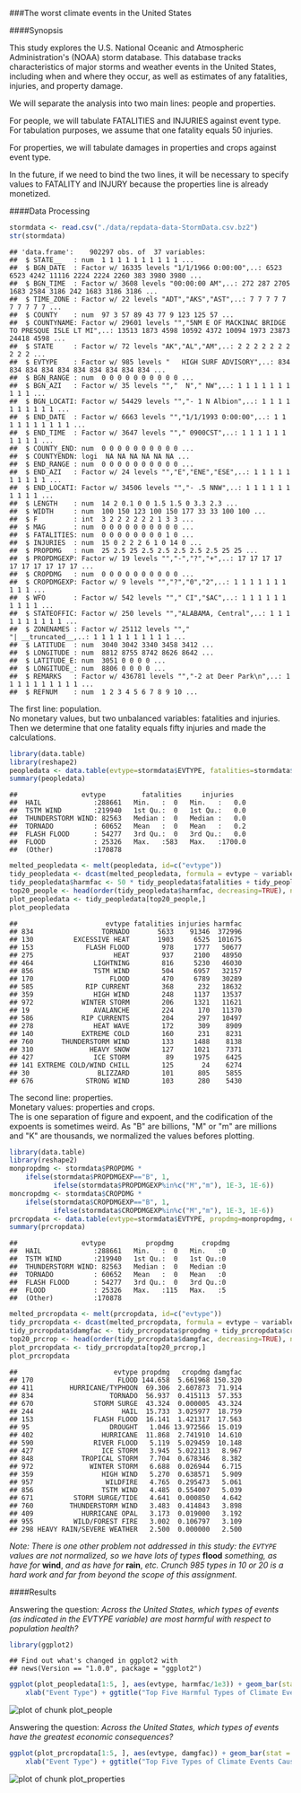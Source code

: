 ###The worst climate events in the United States  



####Synopsis

This study explores the U.S. National Oceanic and Atmospheric Administration's (NOAA) storm database. This database tracks characteristics of major storms and weather events in the United States, including when and where they occur, as well as estimates of any fatalities, injuries, and property damage.  

We will separate the analysis into two main lines: people and properties.  

For people, we will tabulate FATALITIES and INJURIES against event type.  For tabulation purposes, we assume that one fatality equals 50 injuries.  

For properties, we will tabulate damages in properties and crops against event type.  

In the future, if we need to bind the two lines, it will be necessary to specify values to FATALITY and INJURY because the properties line is already monetized.  

####Data Processing


```r
stormdata <- read.csv("./data/repdata-data-StormData.csv.bz2")
str(stormdata)
```

```
## 'data.frame':	902297 obs. of  37 variables:
##  $ STATE__   : num  1 1 1 1 1 1 1 1 1 1 ...
##  $ BGN_DATE  : Factor w/ 16335 levels "1/1/1966 0:00:00",..: 6523 6523 4242 11116 2224 2224 2260 383 3980 3980 ...
##  $ BGN_TIME  : Factor w/ 3608 levels "00:00:00 AM",..: 272 287 2705 1683 2584 3186 242 1683 3186 3186 ...
##  $ TIME_ZONE : Factor w/ 22 levels "ADT","AKS","AST",..: 7 7 7 7 7 7 7 7 7 7 ...
##  $ COUNTY    : num  97 3 57 89 43 77 9 123 125 57 ...
##  $ COUNTYNAME: Factor w/ 29601 levels "","5NM E OF MACKINAC BRIDGE TO PRESQUE ISLE LT MI",..: 13513 1873 4598 10592 4372 10094 1973 23873 24418 4598 ...
##  $ STATE     : Factor w/ 72 levels "AK","AL","AM",..: 2 2 2 2 2 2 2 2 2 2 ...
##  $ EVTYPE    : Factor w/ 985 levels "   HIGH SURF ADVISORY",..: 834 834 834 834 834 834 834 834 834 834 ...
##  $ BGN_RANGE : num  0 0 0 0 0 0 0 0 0 0 ...
##  $ BGN_AZI   : Factor w/ 35 levels "","  N"," NW",..: 1 1 1 1 1 1 1 1 1 1 ...
##  $ BGN_LOCATI: Factor w/ 54429 levels "","- 1 N Albion",..: 1 1 1 1 1 1 1 1 1 1 ...
##  $ END_DATE  : Factor w/ 6663 levels "","1/1/1993 0:00:00",..: 1 1 1 1 1 1 1 1 1 1 ...
##  $ END_TIME  : Factor w/ 3647 levels ""," 0900CST",..: 1 1 1 1 1 1 1 1 1 1 ...
##  $ COUNTY_END: num  0 0 0 0 0 0 0 0 0 0 ...
##  $ COUNTYENDN: logi  NA NA NA NA NA NA ...
##  $ END_RANGE : num  0 0 0 0 0 0 0 0 0 0 ...
##  $ END_AZI   : Factor w/ 24 levels "","E","ENE","ESE",..: 1 1 1 1 1 1 1 1 1 1 ...
##  $ END_LOCATI: Factor w/ 34506 levels "","- .5 NNW",..: 1 1 1 1 1 1 1 1 1 1 ...
##  $ LENGTH    : num  14 2 0.1 0 0 1.5 1.5 0 3.3 2.3 ...
##  $ WIDTH     : num  100 150 123 100 150 177 33 33 100 100 ...
##  $ F         : int  3 2 2 2 2 2 2 1 3 3 ...
##  $ MAG       : num  0 0 0 0 0 0 0 0 0 0 ...
##  $ FATALITIES: num  0 0 0 0 0 0 0 0 1 0 ...
##  $ INJURIES  : num  15 0 2 2 2 6 1 0 14 0 ...
##  $ PROPDMG   : num  25 2.5 25 2.5 2.5 2.5 2.5 2.5 25 25 ...
##  $ PROPDMGEXP: Factor w/ 19 levels "","-","?","+",..: 17 17 17 17 17 17 17 17 17 17 ...
##  $ CROPDMG   : num  0 0 0 0 0 0 0 0 0 0 ...
##  $ CROPDMGEXP: Factor w/ 9 levels "","?","0","2",..: 1 1 1 1 1 1 1 1 1 1 ...
##  $ WFO       : Factor w/ 542 levels ""," CI","$AC",..: 1 1 1 1 1 1 1 1 1 1 ...
##  $ STATEOFFIC: Factor w/ 250 levels "","ALABAMA, Central",..: 1 1 1 1 1 1 1 1 1 1 ...
##  $ ZONENAMES : Factor w/ 25112 levels "","                                                                                                                               "| __truncated__,..: 1 1 1 1 1 1 1 1 1 1 ...
##  $ LATITUDE  : num  3040 3042 3340 3458 3412 ...
##  $ LONGITUDE : num  8812 8755 8742 8626 8642 ...
##  $ LATITUDE_E: num  3051 0 0 0 0 ...
##  $ LONGITUDE_: num  8806 0 0 0 0 ...
##  $ REMARKS   : Factor w/ 436781 levels "","-2 at Deer Park\n",..: 1 1 1 1 1 1 1 1 1 1 ...
##  $ REFNUM    : num  1 2 3 4 5 6 7 8 9 10 ...
```

The first line: population.  
No monetary values, but two unbalanced variables: fatalities and injuries.  
Then we determine that one fatality equals fifty injuries and made the calculations.  


```r
library(data.table)
library(reshape2)
peopledata <- data.table(evtype=stormdata$EVTYPE, fatalities=stormdata$FATALITIES, injuries=stormdata$INJURIES)
summary(peopledata)
```

```
##                evtype         fatalities     injuries     
##  HAIL             :288661   Min.   :  0   Min.   :   0.0  
##  TSTM WIND        :219940   1st Qu.:  0   1st Qu.:   0.0  
##  THUNDERSTORM WIND: 82563   Median :  0   Median :   0.0  
##  TORNADO          : 60652   Mean   :  0   Mean   :   0.2  
##  FLASH FLOOD      : 54277   3rd Qu.:  0   3rd Qu.:   0.0  
##  FLOOD            : 25326   Max.   :583   Max.   :1700.0  
##  (Other)          :170878
```

```r
melted_peopledata <- melt(peopledata, id=c("evtype"))
tidy_peopledata <- dcast(melted_peopledata, formula = evtype ~ variable, sum)
tidy_peopledata$harmfac <- 50 * tidy_peopledata$fatalities + tidy_peopledata$injuries
top20_people <- head(order(tidy_peopledata$harmfac, decreasing=TRUE), n=20)
plot_peopledata <- tidy_peopledata[top20_people,]
plot_peopledata
```

```
##                      evtype fatalities injuries harmfac
## 834                 TORNADO       5633    91346  372996
## 130          EXCESSIVE HEAT       1903     6525  101675
## 153             FLASH FLOOD        978     1777   50677
## 275                    HEAT        937     2100   48950
## 464               LIGHTNING        816     5230   46030
## 856               TSTM WIND        504     6957   32157
## 170                   FLOOD        470     6789   30289
## 585             RIP CURRENT        368      232   18632
## 359               HIGH WIND        248     1137   13537
## 972            WINTER STORM        206     1321   11621
## 19                AVALANCHE        224      170   11370
## 586            RIP CURRENTS        204      297   10497
## 278               HEAT WAVE        172      309    8909
## 140            EXTREME COLD        160      231    8231
## 760       THUNDERSTORM WIND        133     1488    8138
## 310              HEAVY SNOW        127     1021    7371
## 427               ICE STORM         89     1975    6425
## 141 EXTREME COLD/WIND CHILL        125       24    6274
## 30                 BLIZZARD        101      805    5855
## 676             STRONG WIND        103      280    5430
```

The second line: properties.  
Monetary values: properties and crops.  
The is one separation of figure and expoent, and the codification of the expoents is sometimes weird. As "B" are billions, "M" or "m" are millions and "K" are thousands, we normalized the values befores plotting.  


```r
library(data.table)
library(reshape2)
monpropdmg <- stormdata$PROPDMG * 
    ifelse(stormdata$PROPDMGEXP=="B", 1,
           ifelse(stormdata$PROPDMGEXP%in%c("M","m"), 1E-3, 1E-6))
moncropdmg <- stormdata$CROPDMG * 
    ifelse(stormdata$CROPDMGEXP=="B", 1,
           ifelse(stormdata$CROPDMGEXP%in%c("M","m"), 1E-3, 1E-6))
prcropdata <- data.table(evtype=stormdata$EVTYPE, propdmg=monpropdmg, cropdmg=moncropdmg)
summary(prcropdata)
```

```
##                evtype          propdmg       cropdmg 
##  HAIL             :288661   Min.   :  0   Min.   :0  
##  TSTM WIND        :219940   1st Qu.:  0   1st Qu.:0  
##  THUNDERSTORM WIND: 82563   Median :  0   Median :0  
##  TORNADO          : 60652   Mean   :  0   Mean   :0  
##  FLASH FLOOD      : 54277   3rd Qu.:  0   3rd Qu.:0  
##  FLOOD            : 25326   Max.   :115   Max.   :5  
##  (Other)          :170878
```

```r
melted_prcropdata <- melt(prcropdata, id=c("evtype"))
tidy_prcropdata <- dcast(melted_prcropdata, formula = evtype ~ variable, sum)
tidy_prcropdata$damgfac <- tidy_prcropdata$propdmg + tidy_prcropdata$cropdmg
top20_prcrop <- head(order(tidy_prcropdata$damgfac, decreasing=TRUE), n=20)
plot_prcropdata <- tidy_prcropdata[top20_prcrop,]
plot_prcropdata
```

```
##                        evtype propdmg   cropdmg damgfac
## 170                     FLOOD 144.658  5.661968 150.320
## 411         HURRICANE/TYPHOON  69.306  2.607873  71.914
## 834                   TORNADO  56.937  0.415113  57.353
## 670               STORM SURGE  43.324  0.000005  43.324
## 244                      HAIL  15.733  3.025977  18.759
## 153               FLASH FLOOD  16.141  1.421317  17.563
## 95                    DROUGHT   1.046 13.972566  15.019
## 402                 HURRICANE  11.868  2.741910  14.610
## 590               RIVER FLOOD   5.119  5.029459  10.148
## 427                 ICE STORM   3.945  5.022113   8.967
## 848            TROPICAL STORM   7.704  0.678346   8.382
## 972              WINTER STORM   6.688  0.026944   6.715
## 359                 HIGH WIND   5.270  0.638571   5.909
## 957                  WILDFIRE   4.765  0.295473   5.061
## 856                 TSTM WIND   4.485  0.554007   5.039
## 671          STORM SURGE/TIDE   4.641  0.000850   4.642
## 760         THUNDERSTORM WIND   3.483  0.414843   3.898
## 409            HURRICANE OPAL   3.173  0.019000   3.192
## 955          WILD/FOREST FIRE   3.002  0.106797   3.109
## 298 HEAVY RAIN/SEVERE WEATHER   2.500  0.000000   2.500
```

*Note: There is one other problem not addressed in this study: the `EVTYPE` values are not normalized, so we have lots of types* **flood** *something, as have for* **wind**, *and as have for* **rain**, *etc. Crunch 985 types in 10 or 20 is a hard work and far from beyond the scope of this assignment.*   

####Results

Answering the question: *Across the United States, which types of events (as indicated in the EVTYPE variable) are most harmful with respect to population health?*  


```r
library(ggplot2)
```

```
## Find out what's changed in ggplot2 with
## news(Version == "1.0.0", package = "ggplot2")
```

```r
ggplot(plot_peopledata[1:5, ], aes(evtype, harmfac/1e3)) + geom_bar(stat = "identity") + ylab("Harm Factor (thousands, where fatality = 50 and injury = 1)") + 
    xlab("Event Type") + ggtitle("Top Five Harmful Types of Climate Events for Population Across USA")
```

![plot of chunk plot_people](figure/plot_people.png) 

Answering the question: *Across the United States, which types of events have the greatest economic consequences?*  


```r
ggplot(plot_prcropdata[1:5, ], aes(evtype, damgfac)) + geom_bar(stat = "identity") + ylab("Economic Damages (billion dollars)") + 
    xlab("Event Type") + ggtitle("Top Five Types of Climate Events Causing Economic Damages Across USA")
```

![plot of chunk plot_properties](figure/plot_properties.png) 
